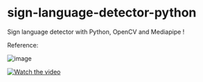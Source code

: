 # sign-language-detector-python

Sign language detector with Python, OpenCV and Mediapipe !

Reference:

![image](https://github.com/bsmpineda/SignLangRecognition-CMSC165/assets/101683210/667012a3-f3c6-44db-ba2e-e587fdbdca80)


[![Watch the video](https://img.youtube.com/vi/MJCSjXepaAM/0.jpg)](https://www.youtube.com/watch?v=MJCSjXepaAM)
